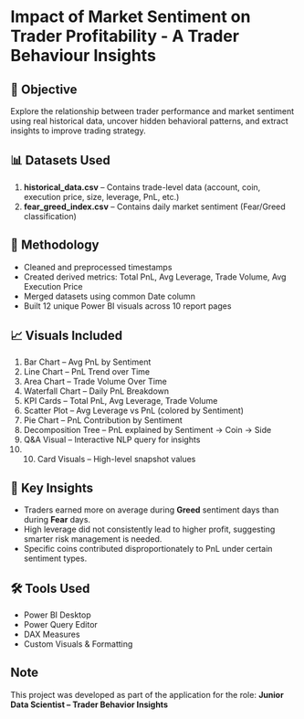 
# Impact of Market Sentiment on Trader Profitability - A Trader Behaviour Insights

## 📌 Objective
Explore the relationship between trader performance and market sentiment using real historical data, uncover hidden behavioral patterns, and extract insights to improve trading strategy.

## 📊 Datasets Used
1. **historical_data.csv** – Contains trade-level data (account, coin, execution price, size, leverage, PnL, etc.)
2. **fear_greed_index.csv** – Contains daily market sentiment (Fear/Greed classification)

## 🧪 Methodology
- Cleaned and preprocessed timestamps
- Created derived metrics: Total PnL, Avg Leverage, Trade Volume, Avg Execution Price
- Merged datasets using common Date column
- Built 12 unique Power BI visuals across 10 report pages

## 📈 Visuals Included
1. Bar Chart – Avg PnL by Sentiment
2. Line Chart – PnL Trend over Time
3. Area Chart – Trade Volume Over Time
4. Waterfall Chart – Daily PnL Breakdown
5. KPI Cards – Total PnL, Avg Leverage, Trade Volume
6. Scatter Plot – Avg Leverage vs PnL (colored by Sentiment)
7. Pie Chart – PnL Contribution by Sentiment
8. Decomposition Tree – PnL explained by Sentiment → Coin → Side
9. Q&A Visual – Interactive NLP query for insights
10. 10. Card Visuals – High-level snapshot values

## 🧠 Key Insights
- Traders earned more on average during **Greed** sentiment days than during **Fear** days.
- High leverage did not consistently lead to higher profit, suggesting smarter risk management is needed.
- Specific coins contributed disproportionately to PnL under certain sentiment types.

## 🛠️ Tools Used
- Power BI Desktop
- Power Query Editor
- DAX Measures
- Custom Visuals & Formatting

## Note
This project was developed as part of the application for the role:
**Junior Data Scientist – Trader Behavior Insights**



